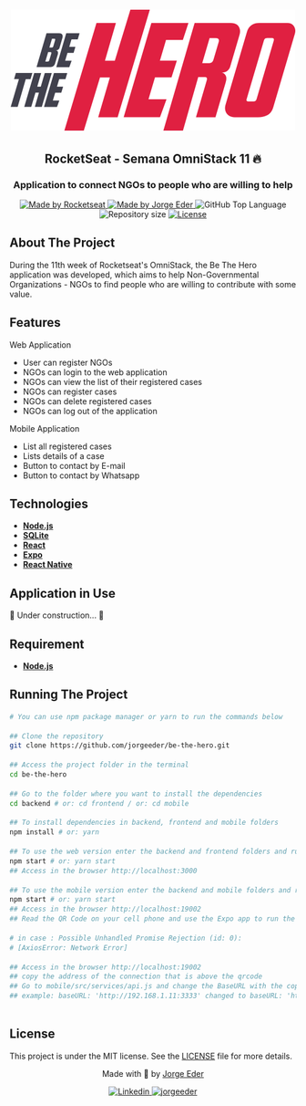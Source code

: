 <div>
  <h1 align="center"> 
    <img alt="logo be the hero" src="./docImages/logo.svg">
  </h1>
  <h2 align="center"> 
  RocketSeat - Semana OmniStack 11 🔥
  </h2>
  <h3 align="center"> 
  Application to connect NGOs to people who are willing to help
  </h3>

  <p align="center">
    <a href="https://rocketseat.com.br">
      <img alt="Made by Rocketseat" src="https://img.shields.io/badge/made%20by-Rocketseat-blueviolet?style=plastic">
    </a>
    <a href="https://github.com/jorgeeder"> 
      <img alt="Made by Jorge Eder" src="https://img.shields.io/badge/solved%20by-Jorge%20Eder-blueviolet?style=plastic">
    </a>
    <img alt="GitHub Top Language" src="https://img.shields.io/github/languages/top/jorgeeder/be-the-hero?color=blue&style=plastic">
    <img alt="Repository size" src="https://img.shields.io/github/repo-size/jorgeeder/be-the-hero?style=plastic"/>
    <a href="https://opensource.org/licenses/MIT">
      <img alt="License" src="https://img.shields.io/badge/license-MIT-brightgreen?style=plastic">
    </a>
  </p>
</div>

## About The Project

During the 11th week of Rocketseat's OmniStack, the Be The Hero application was developed, which aims to help Non-Governmental Organizations - NGOs to find people who are willing to contribute with some value.


## Features

Web Application
 
- User can register NGOs
- NGOs can login to the web application
- NGOs can view the list of their registered cases
- NGOs can register cases
- NGOs can delete registered cases
- NGOs can log out of the application

Mobile Application

- List all registered cases
- Lists details of a case
- Button to contact by E-mail
- Button to contact by Whatsapp


## Technologies

-   **[Node.js](https://nodejs.org/)**
-   **[SQLite](https://www.sqlite.org/)**
-   **[React](https://reactjs.org/)**
-   **[Expo](https://expo.io/)**
-   **[React Native](https://reactnative.dev/)**


## Application in Use

🚧  Under construction... 🚧


## Requirement

-   **[Node.js](https://nodejs.org/)**


## Running The Project

```bash
# You can use npm package manager or yarn to run the commands below

## Clone the repository
git clone https://github.com/jorgeeder/be-the-hero.git

## Access the project folder in the terminal
cd be-the-hero

## Go to the folder where you want to install the dependencies
cd backend # or: cd frontend / or: cd mobile

## To install dependencies in backend, frontend and mobile folders
npm install # or: yarn

## To use the web version enter the backend and frontend folders and run
npm start # or: yarn start
## Access in the browser http://localhost:3000

## To use the mobile version enter the backend and mobile folders and run
npm start # or: yarn start
## Access in the browser http://localhost:19002
## Read the QR Code on your cell phone and use the Expo app to run the mobile version on your smartphone, or use an Android/iOS emulator to run it on your computer.

# in case : Possible Unhandled Promise Rejection (id: 0):
# [AxiosError: Network Error]

## Access in the browser http://localhost:19002
## copy the address of the connection that is above the qrcode
## Go to mobile/src/services/api.js and change the BaseURL with the copied connection address
## example: baseURL: 'http://192.168.1.11:3333' changed to baseURL: 'http://192.168.10.80:3333'



```
## License

This project is under the MIT license. See the [LICENSE](/LICENSE) file for more details.


<div align="center">
  <p> Made with 💜 by <a href="https://github.com/jorgeeder">Jorge Eder</a> </p>
  <p>
    <a href="https://www.linkedin.com/in/jorgeeder/">
      <img alt="Linkedin" src="https://img.shields.io/badge/-Jorge%20Eder-blue?style=plastic&logo=linkedin&link=https://www.linkedin.com/in/jorgeeder/">
    </a>
    <a href = "mailto:jorgeeder.dev@gmail.com">
      <img alt="jorgeeder" src="https://img.shields.io/badge/-jorgeeder.dev@gmail.com-ff512f?style=plastic&logo=Gmail&logoColor=white&link=mailto:jorgeeder.dev@gmail.com">
    </a>
  </p>
</div>